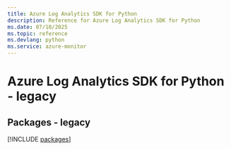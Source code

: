 ```yaml
---
title: Azure Log Analytics SDK for Python
description: Reference for Azure Log Analytics SDK for Python
ms.date: 07/10/2025
ms.topic: reference
ms.devlang: python
ms.service: azure-monitor
---
```

# Azure Log Analytics SDK for Python - legacy
## Packages - legacy
[!INCLUDE [packages](log-analytics-index.md)]